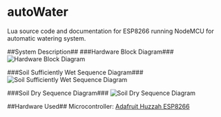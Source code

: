 # autoWater
Lua source code and documentation for ESP8266 running NodeMCU for automatic watering system.

##System Description##
###Hardware Block Diagram###
![Hardware Block Diagram](docs/4181_EC_Proposal_Hardware.png?raw=true&=287x "Hardware Block Diagram" )

###Soil Sufficiently Wet Sequence Diagram###
![Soil Sufficiently Wet Sequence Diagram](docs/4181_EC_Proposal_Sequence_Wet.png?raw=true&=287x "Soil Sufficiently Wet Sequence Diagram")

###Soil Dry Sequence Diagram###
![Soil Dry Sequence Diagram](docs/4181_EC_Proposal_Sequence_Dry.png?raw=true&=287x "Soil Dry Sequence Diagram")

##Hardware Used##
Microcontroller: [Adafruit Huzzah ESP8266](https://learn.adafruit.com/adafruit-huzzah-esp8266-breakout/overview)